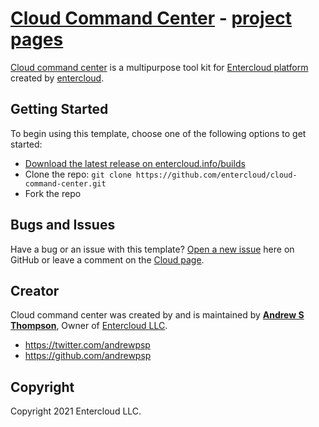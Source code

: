 # [Cloud Command Center](http://entercloud.info) - [project pages](http://github.com/entercloud)

[Cloud command center](http://entercloud.info) is a multipurpose tool kit for [Entercloud platform](http://entercloud.info/) created by [entercloud](http://entercloud.info).

## Getting Started

To begin using this template, choose one of the following options to get started:
* [Download the latest release on entercloud.info/builds](http://entercloud.info:8088)
* Clone the repo: `git clone https://github.com/entercloud/cloud-command-center.git`
* Fork the repo

## Bugs and Issues

Have a bug or an issue with this template? [Open a new issue](https://github.com/entercloud/cloud-command-center/issues) here on GitHub or leave a comment on the [Cloud page](http://facebook.com/entercloud).

## Creator

Cloud command center was created by and is maintained by **[Andrew S Thompson](http://facebook.com/mrinternet305)**, Owner of [Entercloud LLC](http://entercloud.info).

* https://twitter.com/andrewpsp
* https://github.com/andrewpsp


## Copyright

Copyright 2021 Entercloud LLC.
